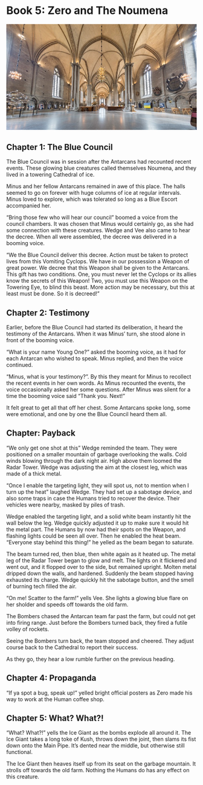 # Book 5: Zero and The Noumena

![Cathedral Inside](images/cathedral-inside.jpeg)

## Chapter 1: The Blue Council

The Blue Council was in session after the Antarcans had recounted recent events. These glowing blue creatures called themselves Noumena, and they lived in a towering Cathedral of ice.

Minus and her fellow Antarcans remained in awe of this place. The halls seemed to go on forever with huge columns of ice at regular intervals. Minus loved to explore, which was tolerated so long as a Blue Escort accompanied her.

“Bring those few who will hear our council” boomed a voice from the council chambers. It was chosen that Minus would certainly go, as she had some connection with these creatures. Wedge and Vee also came to hear the decree. When all were assembled, the decree was delivered in a booming voice.

“We the Blue Council deliver this decree. Action must be taken to protect lives from this Vomiting Cyclops. We have in our possession a Weapon of great power. We decree that this Weapon shall be given to the Antarcans. This gift has two conditions. One, you must never let the Cyclops or its allies know the secrets of this Weapon! Two, you must use this Weapon on the Towering Eye, to blind this beast. More action may be necessary, but this at least must be done. So it is decreed!”

## Chapter 2: Testimony

Earlier, before the Blue Council had started its deliberation, it heard the testimony of the Antarcans. When it was Minus’ turn, she stood alone in front of the booming voice.

“What is your name Young One?” asked the booming voice, as it had for each Antarcan who wished to speak. Minus replied, and then the voice continued.

“Minus, what is your testimony?”. By this they meant for Minus to recollect the recent events in her own words. As Minus recounted the events, the voice occasionally asked her some questions. After Minus was silent for a time the booming voice said “Thank you. Next!”

It felt great to get all that off her chest. Some Antarcans spoke long, some were emotional, and one by one the Blue Council heard them all.

## Chapter: Payback

“We only get one shot at this” Wedge reminded the team. They were positioned on a smaller mountain of garbage overlooking the walls. Cold winds blowing through the dark night air. High above them loomed the Radar Tower. Wedge was adjusting the aim at the closest leg, which was made of a thick metal.

“Once I enable the targeting light, they will spot us, not to mention when I turn up the heat” laughed Wedge. They had set up a sabotage device, and also some traps in case the Humans tried to recover the device. Their vehicles were nearby, masked by piles of trash.

Wedge enabled the targeting light, and a solid white beam instantly hit the wall below the leg. Wedge quickly adjusted it up to make sure it would hit the metal part. The Humans by now had their spots on the Weapon, and flashing lights could be seen all over. Then he enabled the heat beam. “Everyone stay behind this thing!” he yelled as the beam began to saturate.

The beam turned red, then blue, then white again as it heated up. The metal leg of the Radar Tower began to glow and melt. The lights on it flickered and went out, and it flopped over to the side, but remained upright. Molten metal dripped down the walls, and hardened. Suddenly the beam stopped having exhausted its charge. Wedge quickly hit the sabotage button, and the smell of burning tech filled the air.

“On me! Scatter to the farm!” yells Vee. She lights a glowing blue flare on her sholder and speeds off towards the old farm.

The Bombers chased the Antarcan team far past the farm, but could not get into firing range. Just before the Bombers turned back, they fired a futile volley of rockets.

Seeing the Bombers turn back, the team stopped and cheered. They adjust course back to the Cathedral to report their success.

As they go, they hear a low rumble further on the previous heading.

## Chapter 4: Propaganda

“If ya spot a bug, speak up!” yelled bright official posters as Zero made his way to work at the Human coffee shop.

## Chapter 5: What? What?!

“What? What?!” yells the Ice Giant as the bombs explode all around it. The Ice Giant takes a long toke of Kush, throws down the joint, then slams its fist down onto the Main Pipe. It’s dented near the middle, but otherwise still functional.

The Ice Giant then heaves itself up from its seat on the garbage mountain. It strolls off towards the old farm. Nothing the Humans do has any effect on this creature.
